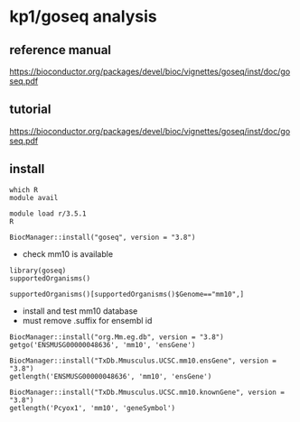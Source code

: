 
# kp1/goseq analysis

## reference manual

https://bioconductor.org/packages/devel/bioc/vignettes/goseq/inst/doc/goseq.pdf

## tutorial

https://bioconductor.org/packages/devel/bioc/vignettes/goseq/inst/doc/goseq.pdf

## install

```{bash}
which R
module avail
```

```{bash}
module load r/3.5.1
R
```

```{r}
BiocManager::install("goseq", version = "3.8")
```

* check mm10 is available

```{r}
library(goseq)
supportedOrganisms()
```

```{r}
supportedOrganisms()[supportedOrganisms()$Genome=="mm10",]
```

* install and test mm10 database
* must remove .suffix for ensembl id

```{r}
BiocManager::install("org.Mm.eg.db", version = "3.8")
getgo('ENSMUSG00000048636', 'mm10', 'ensGene')

BiocManager::install("TxDb.Mmusculus.UCSC.mm10.ensGene", version = "3.8")
getlength('ENSMUSG00000048636', 'mm10', 'ensGene')

BiocManager::install("TxDb.Mmusculus.UCSC.mm10.knownGene", version = "3.8")
getlength('Pcyox1', 'mm10', 'geneSymbol')
```






